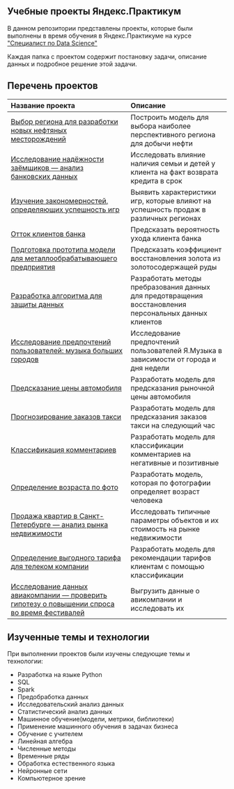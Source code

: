 ## Учебные проекты Яндекс.Практикум 
В данном репозитории представлены проекты, которые были выполнены в время обучения в Яндекс.Практикуме на курсе ["Специалист по Data Science"](https://practicum.yandex.ru/data-scientist/)

Каждая папка с проектом содержит постановку задачи, описание данных и подробное решение этой задачи.

## Перечень проектов
| Название проекта | Описание |
| :---------------------- | :---------------------- |
| [Выбор региона для разработки новых нефтяных месторождений](big_cities_music) | Построить модель для выбора наиболее перспективного региона для добычи нефти|
| [Исследование надёжности заёмщиков — анализ банковских данных](big_cities_music) | Исследовать влияние наличия семьи и детей у клиента на факт возврата кредита в срок|
| [Изучение закономерностей, определяющих успешность игр](big_cities_music) | Выявить характеристики игр, которые влияют на успешность продаж в различных регионах|
| [Отток клиентов банка](big_cities_music) | Предсказать вероятность ухода клиента банка
| [Подготовка прототипа модели для металлообрабатывающего предприятия](big_cities_music) | Предсказать коэффициент восстановления золота из золотосодержащей руды
| [Разработка алгоритма для защиты данных](big_cities_music) | Разработать методы пребразования данных для предотвращения восстановления персональных данных клиентов
| [Исследование предпочтений пользователей: музыка больших городов](big_cities_music) | Исследование предпочтений пользователей Я.Музыка в зависимости от города и дня недели
| [Предсказание цены автомобиля](big_cities_music) | Разработать модель для предсказания рыночной цены автомобиля
| [Прогнозирование заказов такси](big_cities_music) | Разработать модель для предсказания заказов такси на следующий час
| [Классификация комментариев](big_cities_music) | Разработать модель для классификации комментариев на негативные и позитивные
| [Определение возраста по фото](big_cities_music) | Разработать модель, которая по фотографии определяет возраст человека
| [Продажа квартир в Санкт-Петербурге — анализ рынка недвижимости](big_cities_music) | Исследовать типичные параметры объектов и их стоимость на рынке недвижимости
| [Определение выгодного тарифа для телеком компании](big_cities_music) | Разработать модель для рекомендации тарифов клиентам с помощью классификации
| [Исследование данных авиакомпании — проверить гипотезу о повышении спроса во время фестивалей](big_cities_music) | Выгрузить данные о авикомпании и исследовать их


## Изученные темы и технологии

При выполнении проектов были изучены следующие темы и технологии:
* Разработка на языке Python
* SQL
* Spark
* Предобработка данных
* Исследовательский анализ данных
* Статистический анализ данных
* Машинное обучение(модели, метрики, библиотеки)
* Применение машинного обучения в задачах бизнеса
* Обучение с учителем
* Линейная алгебра
* Численные методы
* Временные ряды
* Обработка естественного языка
* Нейронные сети
* Компьютерное зрение
